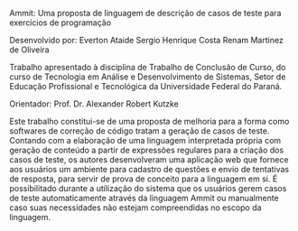 Ammit: Uma proposta de linguagem de descrição de casos de teste para exercícios de programação

Desenvolvido por:
Everton Ataide
Sergio Henrique Costa
Renam Martinez de Oliveira

Trabalho apresentado à disciplina de Trabalho de Conclusão de Curso, do curso de Tecnologia em Análise e Desenvolvimento de Sistemas, Setor de Educação Profissional e Tecnológica da Universidade Federal do Paraná. 
 
Orientador: Prof. Dr. Alexander Robert Kutzke

Este trabalho constitui-se de uma proposta de melhoria para a forma como softwares de correção de código tratam a geração de casos de teste. Contando com a elaboração de uma linguagem interpretada própria com geração de conteúdo a partir de expressões regulares para a criação dos casos de teste, os autores desenvolveram uma aplicação web que fornece aos usuários um ambiente para cadastro de questões e envio de tentativas de resposta, para servir de prova de conceito para a linguagem em si.
É possibilitado durante a utilização do sistema que os usuários gerem casos de teste automaticamente através da linguagem Ammit ou manualmente caso suas necessidades não estejam compreendidas no escopo da linguagem. 

